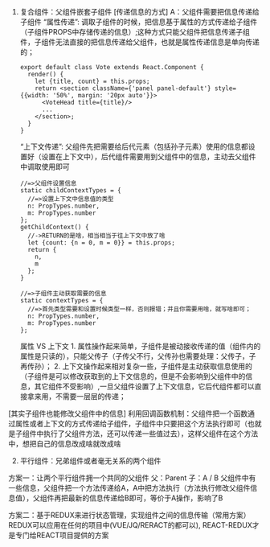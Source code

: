 1. 复合组件：父组件嵌套子组件 
  [传递信息的方式] 
    A：父组件需要把信息传递给子组件 
      “属性传递”: 调取子组件的时候，把信息基于属性的方式传递给子组件（子组件PROPS中存储传递的信息）;这种方式只能父组件把信息传递子组件，子组件无法直接的把信息传递给父组件，也就是属性传递信息是单向传递的；
      ```
      export default class Vote extends React.Component {
        render() {
          let {title, count} = this.props;
          return <section className={'panel panel-default'} style={{width: '50%', margin: '20px auto'}}>
            <VoteHead title={title}/>
            ...
          </section>;
        }
      }
      ```

      “上下文传递”: 父组件先把需要给后代元素（包括孙子元素）使用的信息都设置好（设置在上下文中），后代组件需要用到父组件中的信息，主动去父组件中调取使用即可
      ```
      //=>父组件设置信息
      static childContextTypes = {
        //=>设置上下文中信息值的类型
        n: PropTypes.number,
        m: PropTypes.number
      };
      getChildContext() {
        //->RETURN的是啥，相当相当于往上下文中放了啥
        let {count: {n = 0, m = 0}} = this.props;
        return {
          n,
          m
        };
      }
      
      //=>子组件主动获取需要的信息
      static contextTypes = {
        //=>首先类型需要和设置时候类型一样，否则报错；并且你需要用啥，就写啥即可；
        n: PropTypes.number,
        m: PropTypes.number
      };
      ```

      属性 VS 上下文
        1. 属性操作起来简单，子组件是被动接收传递的值（组件内的属性是只读的），只能父传子（子传父不行，父传孙也需要处理：父传子，子再传孙）；
        2. 上下文操作起来相对复杂一些，子组件是主动获取信息使用的（子组件是可以修改获取到的上下文信息的，但是不会影响到父组件中的信息，其它组件不受影响）,一旦父组件设置了上下文信息，它后代组件都可以直接拿来用，不需要一层层的传递；

  [其实子组件也能修改父组件中的信息] 
    利用回调函数机制：父组件把一个函数通过属性或者上下文的方式传递给子组件，子组件中只要把这个方法执行即可（也就是子组件中执行了父组件方法，还可以传递一些值过去），这样父组件在这个方法中，想把自己的信息改成啥就改成啥

2. 平行组件：兄弟组件或者毫无关系的两个组件

  方案一：让两个平行组件拥一个共同的父组件 
    父：Parent 
    子：A / B 
    父组件中有一些信息，父组件把一个方法传递给A，A中把方法执行（方法执行修改父组件信息值），父组件再把最新的信息传递给B即可，等价于A操作，影响了B

  方案二：基于REDUX来进行状态管理，实现组件之间的信息传输（常用方案）   REDUX可以应用在任何的项目中(VUE/JQ/RERACT的都可以), REACT-REDUX才是专门给REACT项目提供的方案